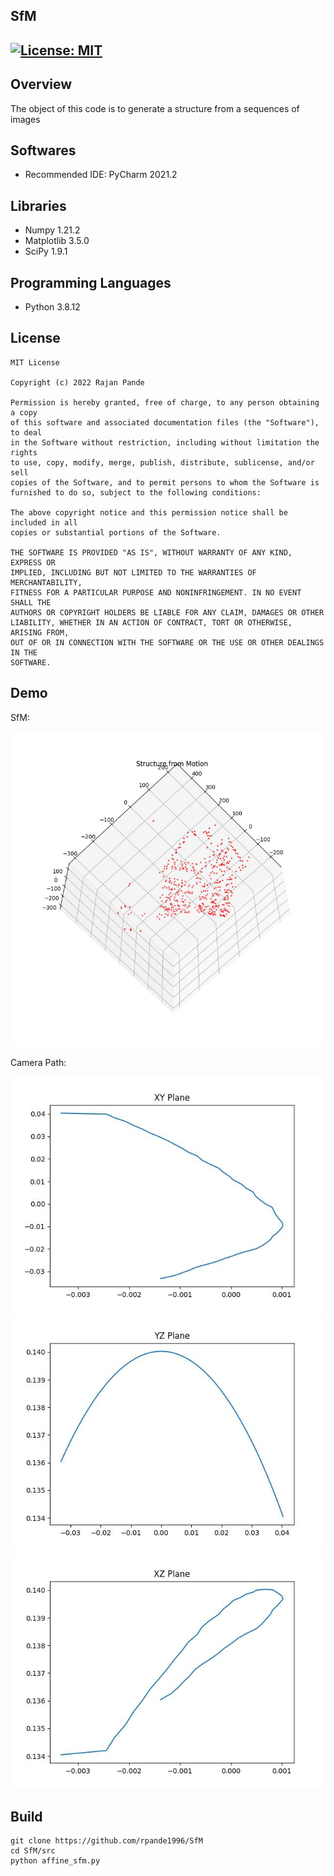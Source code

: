 ## SfM
[![License: MIT](https://img.shields.io/badge/License-MIT-green.svg)](https://opensource.org/licenses/MIT)
---
## Overview

The object of this code is to generate a structure from a sequences of images

## Softwares

* Recommended IDE: PyCharm 2021.2

## Libraries

* Numpy 1.21.2
* Matplotlib 3.5.0
* SciPy 1.9.1

## Programming Languages

* Python 3.8.12

## License 

```
MIT License

Copyright (c) 2022 Rajan Pande

Permission is hereby granted, free of charge, to any person obtaining a copy
of this software and associated documentation files (the "Software"), to deal
in the Software without restriction, including without limitation the rights
to use, copy, modify, merge, publish, distribute, sublicense, and/or sell
copies of the Software, and to permit persons to whom the Software is
furnished to do so, subject to the following conditions:

The above copyright notice and this permission notice shall be included in all
copies or substantial portions of the Software.

THE SOFTWARE IS PROVIDED "AS IS", WITHOUT WARRANTY OF ANY KIND, EXPRESS OR
IMPLIED, INCLUDING BUT NOT LIMITED TO THE WARRANTIES OF MERCHANTABILITY,
FITNESS FOR A PARTICULAR PURPOSE AND NONINFRINGEMENT. IN NO EVENT SHALL THE
AUTHORS OR COPYRIGHT HOLDERS BE LIABLE FOR ANY CLAIM, DAMAGES OR OTHER
LIABILITY, WHETHER IN AN ACTION OF CONTRACT, TORT OR OTHERWISE, ARISING FROM,
OUT OF OR IN CONNECTION WITH THE SOFTWARE OR THE USE OR OTHER DEALINGS IN THE 
SOFTWARE.
```

## Demo

SfM:

![ezgif com-gif-maker](output/SfM.jpg)


Camera Path:

![ezgif com-gif-maker](output/XY_CameraPath.jpg)
![ezgif com-gif-maker](output/YZ_CameraPath.jpg)
![ezgif com-gif-maker](output/XZ_CameraPath.jpg)



## Build

```
git clone https://github.com/rpande1996/SfM
cd SfM/src
python affine_sfm.py
```